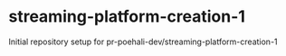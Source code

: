 # streaming-platform-creation-1

Initial repository setup for pr-poehali-dev/streaming-platform-creation-1